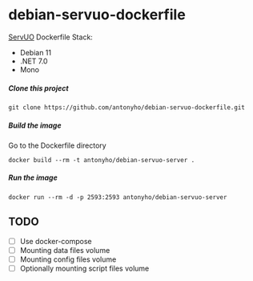 # debian-servuo-dockerfile

[ServUO](http://servuo.com/) Dockerfile
Stack:
- Debian 11
- .NET 7.0
- Mono

##### Clone this project

`git clone https://github.com/antonyho/debian-servuo-dockerfile.git`

##### Build the image

Go to the Dockerfile directory

`docker build --rm -t antonyho/debian-servuo-server .`

##### Run the image

`docker run --rm -d -p 2593:2593 antonyho/debian-servuo-server`


## TODO

- [ ] Use docker-compose
- [ ] Mounting data files volume
- [ ] Mounting config files volume
- [ ] Optionally mounting script files volume
